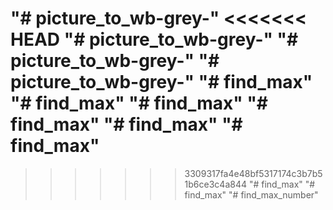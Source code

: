 "# picture_to_wb-grey-" 
<<<<<<< HEAD
"# picture_to_wb-grey-" 
"# picture_to_wb-grey-" 
"# picture_to_wb-grey-" 
"# find_max" 
"# find_max" 
"# find_max" 
"# find_max" 
"# find_max" 
"# find_max" 
=======
>>>>>>> 3309317fa4e48bf5317174c3b7b51b6ce3c4a844
"# find_max" 
"# find_max" 
"# find_max_number" 
